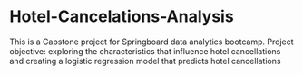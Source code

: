 # Hotel-Cancelations-Analysis
This is a Capstone project for Springboard data analytics bootcamp. Project objective: exploring the characteristics that influence hotel cancellations and creating a logistic regression model that predicts hotel cancellations
